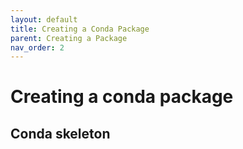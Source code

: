 ```yaml
---
layout: default
title: Creating a Conda Package
parent: Creating a Package 
nav_order: 2
---
```


# Creating a conda package

## Conda skeleton